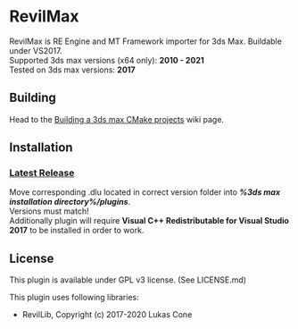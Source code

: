 # RevilMax

RevilMax is RE Engine and MT Framework importer for 3ds Max. Buildable under VS2017.\
Supported 3ds max versions (x64 only): **2010 - 2021**\
Tested on 3ds max versions: **2017**

## Building

Head to the [Building a 3ds max CMake projects](https://github.com/PredatorCZ/PreCore/wiki/Building-a-3ds-max-CMake-projects) wiki page.

## Installation

### [Latest Release](https://github.com/PredatorCZ/RevilMax/releases/)

Move corresponding .dlu located in correct version folder into ***%3ds max installation directory%/plugins***. \
Versions must match!\
Additionally plugin will require **Visual C++ Redistributable for Visual Studio 2017** to be installed in order to work.

## License

This plugin is available under GPL v3 license. (See LICENSE.md)

This plugin uses following libraries:

* RevilLib, Copyright (c) 2017-2020 Lukas Cone
